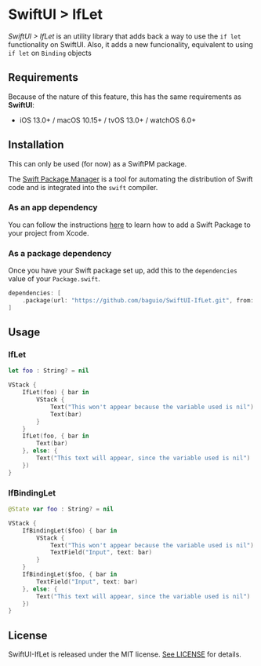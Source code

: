 # SwiftUI > IfLet

_SwiftUI > IfLet_ is an utility library that adds back a way to use the `if let` functionality on SwiftUI. Also, it adds a new funcionality, equivalent to using `if let` on `Binding` objects

## Requirements

Because of the nature of this feature, this has the same requirements as **SwiftUI**:

- iOS 13.0+ / macOS 10.15+ / tvOS 13.0+ / watchOS 6.0+

## Installation

This can only be used (for now) as a SwiftPM package.

The [Swift Package Manager](https://swift.org/package-manager/) is a tool for automating the distribution of Swift code and is integrated into the `swift` compiler.

### As an app dependency

You can follow the instructions [here](https://developer.apple.com/documentation/xcode/adding_package_dependencies_to_your_app) to learn how to add a Swift Package to your project from Xcode.

### As a package dependency

Once you have your Swift package set up, add this to the `dependencies` value of your `Package.swift`.

```swift
dependencies: [
    .package(url: "https://github.com/baguio/SwiftUI-IfLet.git", from: "0.3.0")
]
```

## Usage

### IfLet

```swift
let foo : String? = nil
```

```swift
VStack {
    IfLet(foo) { bar in
        VStack {
            Text("This won't appear because the variable used is nil")
            Text(bar)
        }
    }
    IfLet(foo, { bar in
        Text(bar)
    }, else: {
        Text("This text will appear, since the variable used is nil")
    })
}
```

### IfBindingLet

```swift
@State var foo : String? = nil
```

```swift
VStack {
    IfBindingLet($foo) { bar in
        VStack {
            Text("This won't appear because the variable used is nil")
            TextField("Input", text: bar)
        }
    }
    IfBindingLet($foo, { bar in
        TextField("Input", text: bar)
    }, else: {
        Text("This text will appear, since the variable used is nil")
    })
}
```

## License

SwiftUI-IfLet is released under the MIT license. [See LICENSE](https://github.com/baguio/SwiftUI-IfLet/blob/master/LICENSE.md) for details.
